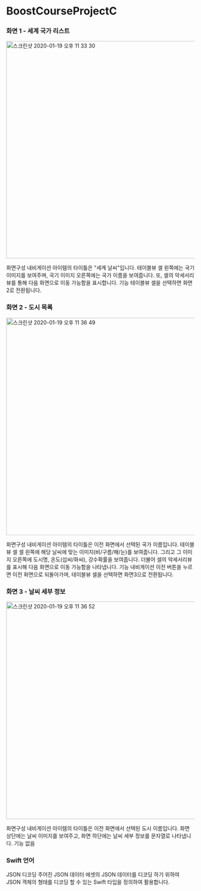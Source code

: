 # BoostCourseProjectC


### 화면 1 - 세계 국가 리스트
<div>
  <img width="579" alt="스크린샷 2020-01-19 오후 11 33 30" src="https://user-images.githubusercontent.com/35060252/72682817-9d242d80-3b14-11ea-9247-cb7fd6caa59a.png">
</div>

화면구성
내비게이션 아이템의 타이틀은 "세계 날씨"입니다.
테이블뷰 셀 왼쪽에는 국기 이미지를 보여주며, 국기 이미지 오른쪽에는 국가 이름을 보여줍니다.
또, 셀의 악세서리뷰를 통해 다음 화면으로 이동 가능함을 표시합니다.
기능
테이블뷰 셀을 선택하면 화면2로 전환됩니다.

### 화면 2 - 도시 목록
<div>
  <img width="579" alt="스크린샷 2020-01-19 오후 11 36 49" src="https://user-images.githubusercontent.com/35060252/72682819-a0b7b480-3b14-11ea-9f91-f96fa650fae1.png">
</div>

화면구성
내비게이션 아이템의 타이틀은 이전 화면에서 선택된 국가 이름입니다.
테이블뷰 셀
셀 왼쪽에 해당 날씨에 맞는 이미지(비/구름/해/눈)를 보여줍니다.
그리고 그 이미지 오른쪽에 도시명, 온도(섭씨/화씨), 강수확률을 보여줍니다.
더불어 셀의 악세서리뷰를 표시해 다음 화면으로 이동 가능함을 나타냅니다.
기능
내비게이션 이전 버튼을 누르면 이전 화면으로 되돌아가며, 테이블뷰 셀을 선택하면 화면3으로 전환됩니다.

### 화면 3 - 날씨 세부 정보
<div>
  <img width="579" alt="스크린샷 2020-01-19 오후 11 36 52" src="https://user-images.githubusercontent.com/35060252/72682818-9f868780-3b14-11ea-9ad7-98c04af99469.png">
</div>

화면구성
내비게이션 아이템의 타이틀은 이전 화면에서 선택된 도시 이름입니다.
화면 상단에는 날씨 이미지를 보여주고, 화면 하단에는 날씨 세부 정보를 문자열로 나타냅니다.
기능
없음
 
### Swift 언어
JSON 디코딩
주어진 JSON 데이터 에셋의 JSON 데이터를 디코딩 하기 위하여 JSON 객체의 형태를 디코딩 할 수 있는 Swift 타입을 정의하여 활용합니다.
